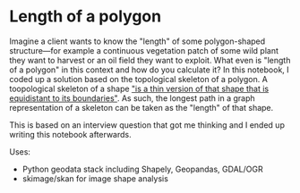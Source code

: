 # Length of a polygon

Imagine a client wants to know the "length" of some polygon-shaped structure&mdash;for example a continuous vegetation patch of some wild plant they want to harvest or an oil field they want to exploit. What even is "length of a polygon" in this context and how do you calculate it?
In this notebook, I coded up a solution based on the topological skeleton of a polygon. A toopological skeleton of a shape ["is a thin version of that shape that is equidistant to its boundaries"](https://en.wikipedia.org/wiki/Topological_skeleton). As such, the longest path in a graph representation of a skeleton can be taken as the "length" of that shape.

This is based on an interview question that got me thinking and I ended up writing this notebook afterwards.

Uses:
- Python geodata stack including Shapely, Geopandas, GDAL/OGR
- skimage/skan for image shape analysis
